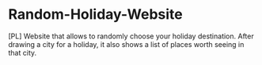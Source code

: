 # Random-Holiday-Website
[PL]
Website that allows to randomly choose your holiday destination.
After drawing a city for a holiday, it also shows a list of places worth seeing in that city.
